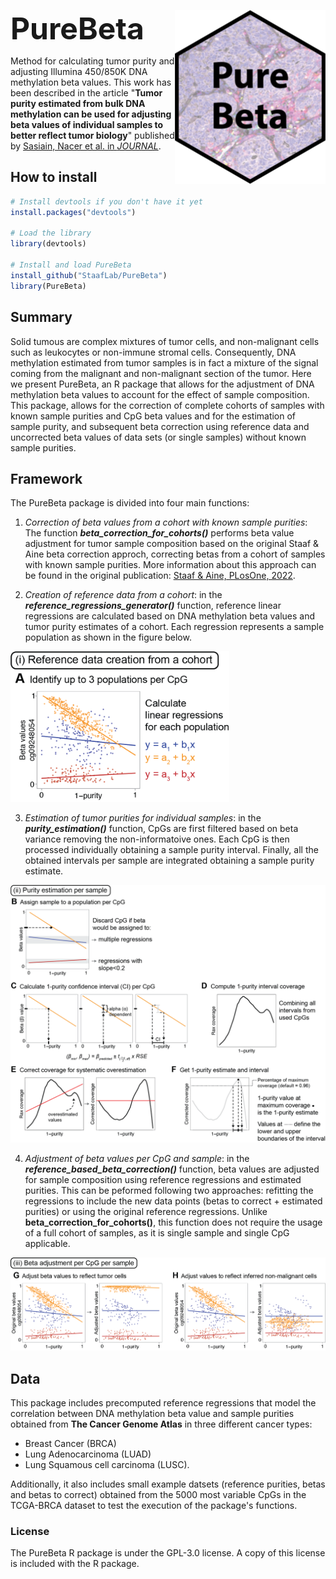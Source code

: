 <font size="12">**PureBeta** </font>  <a href="https://staaflab.github.io/PureBeta/"><img src="man/figures/logo.png" align="right" height="278" alt="PureBeta website" /></a>

Method for calculating tumor purity and adjusting Illumina 450/850K DNA methylation beta values. This work has been described in the article "**Tumor purity estimated from bulk DNA methylation can be used for adjusting beta values of individual samples to better reflect tumor biology**" published by [Sasiain, Nacer et al. in *JOURNAL*](LINK).

## How to install

```R
# Install devtools if you don't have it yet
install.packages("devtools")

# Load the library
library(devtools)

# Install and load PureBeta
install_github("StaafLab/PureBeta")
library(PureBeta)
```
## Summary

Solid tumous are complex mixtures of tumor cells, and non-malignant cells such 
as leukocytes or non-immune stromal cells. Consequently, DNA methylation estimated
from tumor samples is in fact a mixture of the signal coming from the malignant and
non-malignant section of the tumor. Here we present PureBeta, an R package that allows
for the adjustment of DNA methylation beta values to account for the effect of sample
composition. This package, allows for the correction of complete cohorts of samples with
known sample purities and CpG beta values and for the estimation of sample purity, and subsequent beta correction using reference data and uncorrected beta values of data sets (or single samples)
without known sample purities. 

## Framework
The PureBeta package is divided into four main functions:

1. *Correction of beta values from a cohort with known sample purities*: The function ***beta_correction_for_cohorts()*** performs beta value adjustment for tumor sample composition based on the original Staaf & Aine beta correction approch, correcting betas from a cohort of samples with known sample purities. More information about this approach can be found in the original publication: [Staaf & Aine, PLosOne, 2022](https://doi.org/10.1371/journal.pone.0265557).

2. *Creation of reference data from a cohort*: in the ***reference_regressions_generator()*** function, reference linear regressions are calculated based on DNA methylation beta values and tumor purity estimates of a cohort. Each regression represents a sample population as shown in the figure below.

<img src="./man/figures/module1.png" width="350">
</p>

3. *Estimation of tumor purities for individual samples*: in the ***purity_estimation()*** function, CpGs are first filtered based on beta variance removing the non-informatoive ones. Each CpG is then processed individually obtaining a sample purity interval. Finally, all the obtained intervals per sample are integrated obtaining a sample purity estimate.

![](./man/figures/module2.png)

4. *Adjustment of beta values per CpG and sample*: in the ***reference_based_beta_correction()*** function, beta values are adjusted for sample composition using reference regressions and estimated purities. This can be peformed following two approaches: refitting the regressions to include the new data points (betas to correct + estimated purities) or using the original reference regressions. Unlike **beta_correction_for_cohorts()**, this function does not require the usage of a full cohort of samples, as it is single sample and single CpG applicable.

![](./man/figures/module3.png)

## Data

This package includes precomputed reference regressions that model the correlation
between DNA methylation beta value and sample purities obtained from **The Cancer 
Genome Atlas** in three different cancer types: 

* Breast Cancer (BRCA)
* Lung Adenocarcinoma (LUAD) 
* Lung Squamous cell carcinoma (LUSC). 

Additionally, it also includes small example datsets (reference purities,
betas and betas to correct) obtained from the 5000 most variable CpGs in the TCGA-BRCA
dataset to test the execution of the package's functions.

### License

The PureBeta R package is under the GPL-3.0 license. A copy of this license is included with the R package.
